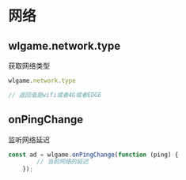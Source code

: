 # 网络

## wlgame.network.type

获取网络类型

```javascript
wlgame.network.type

// 返回值是wifi或者4G或者EDGE
```

## onPingChange

监听网络延迟

```javascript
const ad = wlgame.onPingChange(function (ping) {
		// 当前网络的延迟
	});
```